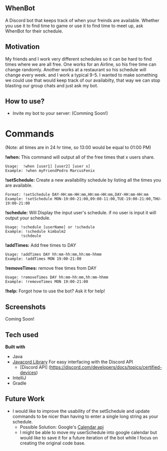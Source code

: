 ## WhenBot
A Discord bot that keeps track of when your freinds are available. Whether you use it to find time to game or use it to find time to meet up, ask WhenBot for their schedule.

## Motivation
My friends and I work very different schedules so it can be hard to find times where we are all free. One works for an Airline, so his free time can change randomly. Another works at a restaurant so his schedule will change every week. and I work a typical 9-5. I wanted to make something we could use that would keep track of our availabilty, that way we can stop blasting our group chats and just ask my bot.

## How to use?
- Invite my bot to your server: (Comming Soon!)

# Commands 
(Note: all times are in 24 hr time, so 13:00 would be equal to 01:00 PM)

<b>!when:</b> This command will output all of the free times that x users share.

	Usage:  !when [user1] [user2] [user x]
	Example: !when myFriendPedro MarcusFenix

<b>!setSchedule:</b> Create a new availability schedule by listing all the times you are available.

    Format: !setSchedule DAY-HH:mm-HH:mm,HH:mm-HH:mm,DAY-HH:mm-HH:mm
    Example: !setSchedule MON-19:00-21:00,09:00-11:00,TUE-19:00-21:00,THU-19:00-21:00

<b>!schedule:</b> Will Display the input user's schedule. if no user is input it will output your schedule.

	Usage: !schedule [userName] or !schedule
	Example: !schedule kimbalm2
           !schdeule

<b>!addTimes:</b> Add free times to DAY

	Usage: !addTimes DAY hh:mm-hh:mm,hh:mm-hhmm
	Example: !addTimes MON 19:00-21:00

<b>!removeTimes:</b> remove free times from DAY

	Usage: !removeTimes DAY hh:mm-hh:mm,hh:mm-hhmm
	Example: !removeTimes MON 19:00-21:00
  
  <b>!help:</b> Forgot how to use the bot? Ask it for help!
  
  
## Screenshots
Coming Soon!

## Tech used
<b>Built with</b>
- Java
- [Javacord Library](https://javacord.org/wiki/#structure-of-the-wiki) For easy interfacing with the Discord API
  - [Discord API] (https://discord.com/developers/docs/topics/certified-devices) 
- IntelliJ
- Gradle

## Future Work
- I would like to improve the usability of the setSchedule and update commands to be nicer than having to enter a single long string as your schedule. 
  - Possible Solution: Google's [Calendar api](https://developers.google.com/calendar/quickstart/java) 
  - I might be able to move my userSchedule into google calendar but would like to save it for a future iteration of the bot while I focus on creating the original code base.




